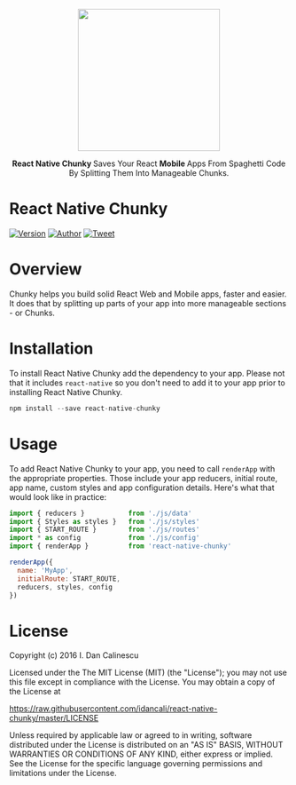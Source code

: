 <p align="center">
  <a href="https://github.com/idancali/react-native-chunky">
    <img height="256" src="https://raw.githubusercontent.com/idancali/react-native-chunky/master/logo.png">
  </a>
  <p align="center"> <b> React Native Chunky </b> Saves Your React <b> Mobile </b> Apps From Spaghetti Code By Splitting Them Into Manageable Chunks. </p>
</p>

# React Native Chunky
[![Version](https://img.shields.io/npm/v/react-chunky.svg)](https://www.npmjs.com/package/react-native-chunky)
[![Author](https://img.shields.io/badge/say%20hi-%40idancali-green.svg)](https://twitter.com/idancali)
[![Tweet](https://img.shields.io/twitter/url/http/shields.io.svg?style=social)](https://twitter.com/intent/tweet?url=https%3A%2F%2Fgithub.com%2Fidancali)

# Overview

Chunky helps you build solid React Web and Mobile apps, faster and easier. It does that by splitting up parts of your app into more manageable sections - or Chunks.

# Installation

To install React Native Chunky add the dependency to your app. Please not that it includes ```react-native``` so you don't need to add it to your app prior to installing React Native Chunky.


```javascript
npm install --save react-native-chunky
```

# Usage

To add React Native Chunky to your app, you need to call ```renderApp``` with the appropriate properties. Those include your app reducers, initial route, app name, custom styles and app configuration details. Here's what that would look like in practice:

```javascript
import { reducers }           from './js/data'
import { Styles as styles }   from './js/styles'
import { START_ROUTE }        from './js/routes'
import * as config            from './js/config'
import { renderApp }          from 'react-native-chunky'

renderApp({
  name: 'MyApp',
  initialRoute: START_ROUTE,
  reducers, styles, config
})
```

# License

Copyright (c) 2016 I. Dan Calinescu

 Licensed under the The MIT License (MIT) (the "License");
 you may not use this file except in compliance with the License.
 You may obtain a copy of the License at

 https://raw.githubusercontent.com/idancali/react-native-chunky/master/LICENSE

 Unless required by applicable law or agreed to in writing, software
 distributed under the License is distributed on an "AS IS" BASIS,
 WITHOUT WARRANTIES OR CONDITIONS OF ANY KIND, either express or implied.
 See the License for the specific language governing permissions and
 limitations under the License.
